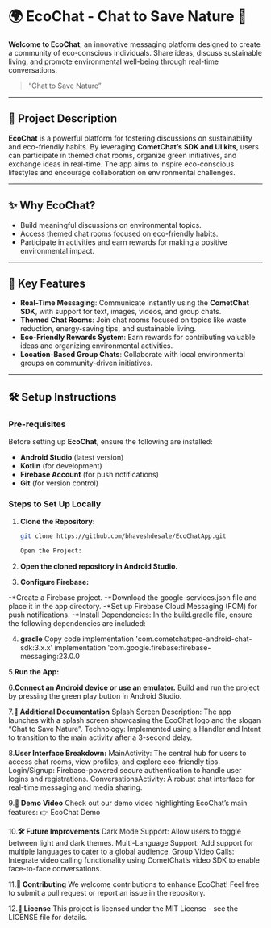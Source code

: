 # 🌍 **EcoChat - Chat to Save Nature** 🌿

**Welcome to EcoChat**, an innovative messaging platform designed to create a community of eco-conscious individuals. Share ideas, discuss sustainable living, and promote environmental well-being through real-time conversations.

> “Chat to Save Nature”

---

## 📖 **Project Description**

**EcoChat** is a powerful platform for fostering discussions on sustainability and eco-friendly habits. By leveraging **CometChat’s SDK and UI kits**, users can participate in themed chat rooms, organize green initiatives, and exchange ideas in real-time. The app aims to inspire eco-conscious lifestyles and encourage collaboration on environmental challenges.

---

## ✨ **Why EcoChat?**
- Build meaningful discussions on environmental topics.
- Access themed chat rooms focused on eco-friendly habits.
- Participate in activities and earn rewards for making a positive environmental impact.

---

## 🚀 **Key Features**
- **Real-Time Messaging**: Communicate instantly using the **CometChat SDK**, with support for text, images, videos, and group chats.
- **Themed Chat Rooms**: Join chat rooms focused on topics like waste reduction, energy-saving tips, and sustainable living.
- **Eco-Friendly Rewards System**: Earn rewards for contributing valuable ideas and organizing environmental activities.
- **Location-Based Group Chats**: Collaborate with local environmental groups on community-driven initiatives.

---

## 🛠️ **Setup Instructions**

### Pre-requisites
Before setting up **EcoChat**, ensure the following are installed:
- **Android Studio** (latest version)
- **Kotlin** (for development)
- **Firebase Account** (for push notifications)
- **Git** (for version control)

### Steps to Set Up Locally
1. **Clone the Repository:**
   ```bash
   git clone https://github.com/bhaveshdesale/EcoChatApp.git

   Open the Project:

2. **Open the cloned repository in Android Studio.**
   
3. **Configure Firebase:**

-*Create a Firebase project.
-*Download the google-services.json file and place it in the app directory.
-*Set up Firebase Cloud Messaging (FCM) for push notifications.
-*Install Dependencies: In the build.gradle file, ensure the following dependencies are included:

4. **gradle**
Copy code
implementation 'com.cometchat:pro-android-chat-sdk:3.x.x'
implementation 'com.google.firebase:firebase-messaging:23.0.0

5.**Run the App:**

6.**Connect an Android device or use an emulator.**
Build and run the project by pressing the green play button in Android Studio.

7.**📑 Additional Documentation**
Splash Screen
Description: The app launches with a splash screen showcasing the EcoChat logo and the slogan “Chat to Save Nature”.
Technology: Implemented using a Handler and Intent to transition to the main activity after a 3-second delay.

8.**User Interface Breakdown:**
MainActivity: The central hub for users to access chat rooms, view profiles, and explore eco-friendly tips.
Login/Signup: Firebase-powered secure authentication to handle user logins and registrations.
ConversationsActivity: A robust chat interface for real-time messaging and media sharing.

9.**🎥 Demo Video**
Check out our demo video highlighting EcoChat’s main features: 👉 EcoChat Demo

10.**🛠️ Future Improvements**
Dark Mode Support: Allow users to toggle between light and dark themes.
Multi-Language Support: Add support for multiple languages to cater to a global audience.
Group Video Calls: Integrate video calling functionality using CometChat’s video SDK to enable face-to-face conversations.

11.**🤝 Contributing**
We welcome contributions to enhance EcoChat! Feel free to submit a pull request or report an issue in the repository.

12.**📄 License**
This project is licensed under the MIT License - see the LICENSE file for details.
